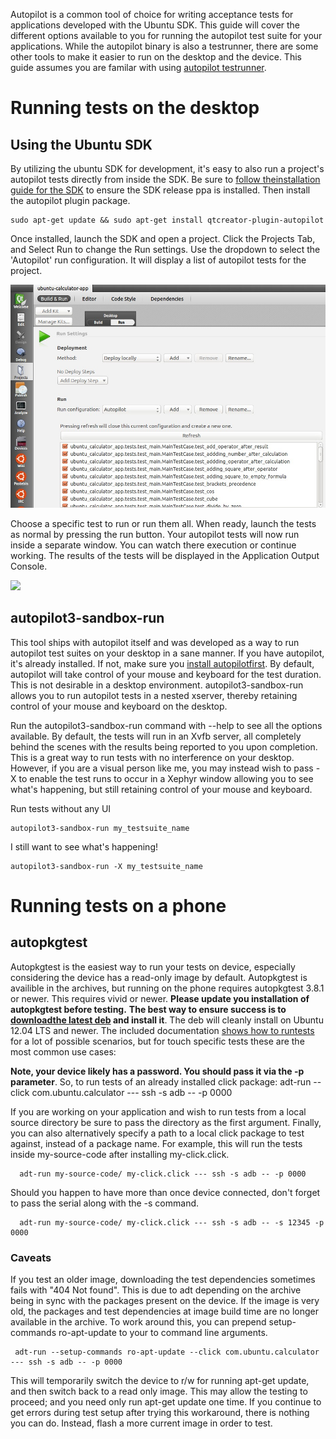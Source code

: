 





Autopilot is a common tool of choice for writing acceptance tests for
applications developed with the Ubuntu SDK. This guide will cover the
different options available to you for running the autopilot test suite for
your applications. While the autopilot binary is also a testrunner, there are
some other tools to make it easier to run on the desktop and the device. This
guide assumes you are familar with using [autopilot testrunner](https://developer.ubuntu.com/api/autopilot/python/1.5.0/guides-running_ap/).

# Running tests on the desktop

## Using the Ubuntu SDK

By utilizing the ubuntu SDK for development, it's easy to also run a project's
autopilot tests directly from inside the SDK. Be sure to [follow theinstallation guide for the SDK](/en/phone/platform/sdk/installing-the-sdk/) to
ensure the SDK release ppa is installed. Then install the autopilot plugin
package.

    sudo apt-get update && sudo apt-get install qtcreator-plugin-autopilot

Once installed, launch the SDK and open a project. Click the Projects Tab, and
Select Run to change the Run settings. Use the dropdown to select the
'Autopilot' run configuration. It will display a list of autopilot tests for
the project.

![](../../../media/8dd4015e-ed32-4d3a-86f4-979b759bfc29-cms_page_media/922/Selection_008.jpg)

Choose a specific test to run or run them all. When ready, launch the tests as
normal by pressing the run button. Your autopilot tests will now run inside a
separate window. You can watch there execution or continue working. The
results of the tests will be displayed in the Application Output Console.

![](../../../media/c704f69a-99ab-49b6-ab04-f4b0bc360f70-cms_page_media/922/trim.gif)

## autopilot3-sandbox-run

This tool ships with autopilot itself and was developed as a way to run
autopilot test suites on your desktop in a sane manner. If you have autopilot,
it's already installed. If not, make sure you [install autopilotfirst](https://developer.ubuntu.com/api/autopilot/python/1.5.0/guides-installation/). By default, autopilot will take control of your mouse and
keyboard for the test duration. This is not desirable in a desktop
environment. autopilot3-sandbox-run allows you to run autopilot tests in a
nested xserver, thereby retaining control of your mouse and keyboard on the
desktop.

Run the autopilot3-sandbox-run command with --help to see all the options
available. By default, the tests will run in an Xvfb server, all completely
behind the scenes with the results being reported to you upon completion. This
is a great way to run tests with no interference on your desktop. However, if
you are a visual person like me, you may instead wish to pass -X to enable the
test runs to occur in a Xephyr window allowing you to see what's happening,
but still retaining control of your mouse and keyboard.

Run tests without any UI

    autopilot3-sandbox-run my_testsuite_name

I still want to see what's happening!

    autopilot3-sandbox-run -X my_testsuite_name

# Running tests on a phone

## autopkgtest

Autopkgtest is the easiest way to run your tests on device, especially
considering the device has a read-only image by default. Autopkgtest is
availible in the archives, but running on the phone requires autopkgtest 3.8.1
or newer. This requires vivid or newer. **Please update you installation of
autopkgtest before testing.** **The best way to ensure success is to [downloadthe latest deb](https://packages.debian.org/sid/all/autopkgtest/download) and
install it**. The deb will cleanly install on Ubuntu 12.04 LTS and newer. The
included documentation [shows how to runtests](https://people.debian.org/~mpitt/autopkgtest/README.running-tests.html)
for a lot of possible scenarios, but for touch specific tests these are the
most common use cases:

**Note, your device likely has a password. You should pass it via the -p parameter**. So, to run tests of an already installed click package:
    adt-run --click com.ubuntu.calculator --- ssh -s adb -- -p 0000

If you are working on your application and wish to run tests from a local
source directory be sure to pass the directory as the first argument. Finally,
you can also alternatively specify a path to a local click package to test
against, instead of a package name. For example, this will run the tests
inside my-source-code after installing my-click.click.

      adt-run my-source-code/ my-click.click --- ssh -s adb -- -p 0000

Should you happen to have more than once device connected, don't forget to
pass the serial along with the -s command.

      adt-run my-source-code/ my-click.click --- ssh -s adb -- -s 12345 -p 0000

### Caveats

If you test an older image, downloading the test dependencies sometimes fails
with "404 Not found". This is due to adt depending on the archive being in
sync with the packages present on the device. If the image is very old, the
packages and test dependencies at image build time are no longer available in
the archive. To work around this, you can prepend setup-commands ro-apt-update
to your to command line arguments.

     adt-run --setup-commands ro-apt-update --click com.ubuntu.calculator --- ssh -s adb -- -p 0000

This will temporarily switch the device to r/w for running apt-get update, and
then switch back to a read only image. This may allow the testing to proceed;
and you need only run apt-get update one time. If you continue to get errors
during test setup after trying this workaround, there is nothing you can do.
Instead, flash a more current image in order to test.





